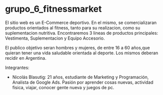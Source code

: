 # grupo_6_fitnessmarket

El sitio web es un E-Commerce deportivo. En el mismo, se comercializaran productos orientados al fitness, tanto para su realizacion, como su suplementacion nutritiva. Encontraremos 3 lineas de productos principales: Vestimenta, Suplementacion y Equipo Accesorio.

El publico objetivo seran hombres y mujeres, de entre 16 a 60 años,que quieran tener una vida saludable orientada al deporte.
Los mismos deberan recidir en Argentina.


Integrantes:

- Nicolás Blasutig: 21 años, estudiante de Marketing y Programación, Analista de Google Ads. 
Pasión por aprender cosas nuevas, actividad fisica, viajar, conocer gente nueva  y juegos de pc.